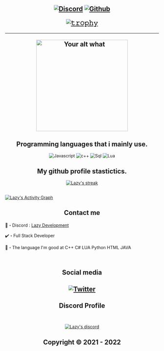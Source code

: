 <h2 align="center">

  
<p align="center">

<p align="center">

</p>
<p align="center">
    <a href="">
   <img alt="Discord" src="https://img.shields.io/badge/Discord-LazyRQ%237522-7289DA?style=for-the-badge&logo=discord&logoColor=7289DA&logoWidth=10&labelColor=000'"></a>  
  <a href="https://github.com/LazyRQ">
   <img alt="Github" src="https://img.shields.io/github/followers/LazyRQ?color=7289DA&logo=github&label=Followers&style=for-the-badge&logoWidth=10&labelColor=000'"></a>   
  
  
[![𝚝𝚛𝚘𝚙𝚑𝚢](https://github-profile-trophy.vercel.app/?username=LazyRQ&column=8&margin-w=20&margin-h=0&no-bg=true&no-frame=true&theme=tokyonight)](https://github.com/LazyRQ)
<hr>

  

  
</p>
<p align="center">
<img src="https://readme-spotify-status-liart.vercel.app/api/run-spotify-status" alt="Your alt what" width="300" align/>
</p>


<h2 align="center">Programming languages that i mainly use.</h2>
<p align="center">
  <img alt="Javascript" src="https://img.shields.io/badge/-JavaScript-090909?style=for-the-badge&logo=JavaScript&logoColor=E9D54D"></a> 
  <img alt="c++" src="https://img.shields.io/badge/-C++-090909?style=for-the-badge&logo=C%2b%2b&logoColor=6296CC"></a>  
  <img alt="Sql" src="https://img.shields.io/badge/-Sql-090909?style=for-the-badge&logo=mysql&logoColor=00648B"></a>
   <img alt="Lua" src="https://img.shields.io/badge/-Lua-090909?style=for-the-badge&logo=lua&logoColor=00648B"></a>
</p>



<h2 align="center">My github profile stastictics.</h2>

<p align="center">
    <a href="https://github.com/LazyRQ">
        <img title="LazyRQ stats" alt="Lazy's streak" src="https://github-readme-streak-stats.herokuapp.com/?user=LazyRQ&theme=dark&hide_border=true&stroke=f53b3b"/>
    </a>
</p><br>
<a href="https://github.com/LazyRQ"><img alt="Lazy's Activity Graph" src="https://activity-graph.herokuapp.com/graph?username=LazyRQ&bg_color=0D1117&color=eca15b&line=eca15b&point=FFFFFF&hide_border=true" /></a>
  



<h2 align="center">Contact me</h2>

💢・Discord : [Lazy Development](https://discord.gg/7vVb9g7FGT)

✔️・Full Stack Developer

📮・The language I'm good at C++  C#  LUA  Python  HTML JAVA

</pre><br>

<h2 align="center">Social media</h2>

<h2 align="center"</h2>

[![Twitter](https://img.shields.io/badge/Twitter-%231DA1F2.svg?logo=Twitter&logoColor=white)](https://twitter.com/OfficialLazyRQ) 

<h2 align="center">Discord Profile</h2><br>
  <p align="center">
    <a href="https://discord.com/users/724786271855050854">
        <img title="Lazy Development discord" alt="Lazy's discord" src="[https://discord.c99.nl/widget/theme-4/LazyRQ#1301.png](https://discord.c99.nl/widget/theme-1/LazyRQ#1301.png)"/>
    </a>
</p>

<h2 align="center"> Copyright © 2021 - 2022
